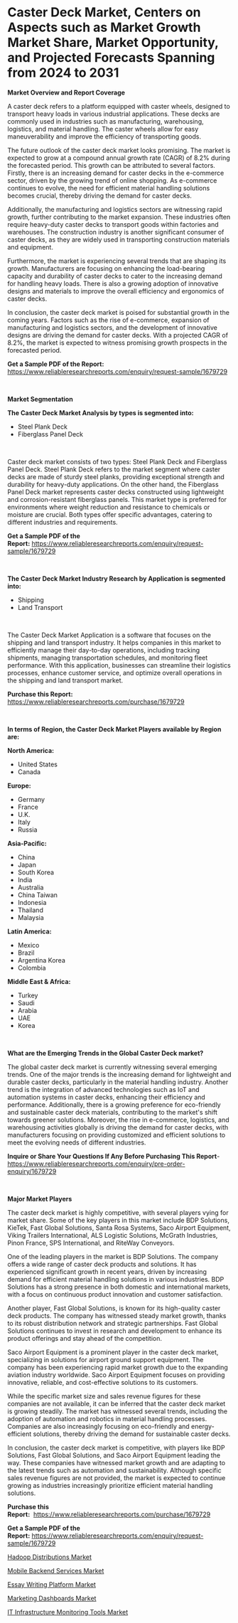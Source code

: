 <p><h1>Caster Deck Market, Centers on Aspects such as Market Growth Market Share, Market Opportunity, and Projected Forecasts Spanning from 2024 to 2031</h1></p><p><strong>Market Overview and Report Coverage</strong></p>
<p><p>A caster deck refers to a platform equipped with caster wheels, designed to transport heavy loads in various industrial applications. These decks are commonly used in industries such as manufacturing, warehousing, logistics, and material handling. The caster wheels allow for easy maneuverability and improve the efficiency of transporting goods.</p><p>The future outlook of the caster deck market looks promising. The market is expected to grow at a compound annual growth rate (CAGR) of 8.2% during the forecasted period. This growth can be attributed to several factors. Firstly, there is an increasing demand for caster decks in the e-commerce sector, driven by the growing trend of online shopping. As e-commerce continues to evolve, the need for efficient material handling solutions becomes crucial, thereby driving the demand for caster decks.</p><p>Additionally, the manufacturing and logistics sectors are witnessing rapid growth, further contributing to the market expansion. These industries often require heavy-duty caster decks to transport goods within factories and warehouses. The construction industry is another significant consumer of caster decks, as they are widely used in transporting construction materials and equipment.</p><p>Furthermore, the market is experiencing several trends that are shaping its growth. Manufacturers are focusing on enhancing the load-bearing capacity and durability of caster decks to cater to the increasing demand for handling heavy loads. There is also a growing adoption of innovative designs and materials to improve the overall efficiency and ergonomics of caster decks.</p><p>In conclusion, the caster deck market is poised for substantial growth in the coming years. Factors such as the rise of e-commerce, expansion of manufacturing and logistics sectors, and the development of innovative designs are driving the demand for caster decks. With a projected CAGR of 8.2%, the market is expected to witness promising growth prospects in the forecasted period.</p></p>
<p><strong>Get a Sample PDF of the Report:</strong> <a href="https://www.reliableresearchreports.com/enquiry/request-sample/1679729">https://www.reliableresearchreports.com/enquiry/request-sample/1679729</a></p>
<p>&nbsp;</p>
<p><strong>Market Segmentation</strong></p>
<p><strong>The Caster Deck Market Analysis by types is segmented into:</strong></p>
<p><ul><li>Steel Plank Deck</li><li>Fiberglass Panel Deck</li></ul></p>
<p>&nbsp;</p>
<p><p>Caster deck market consists of two types: Steel Plank Deck and Fiberglass Panel Deck. Steel Plank Deck refers to the market segment where caster decks are made of sturdy steel planks, providing exceptional strength and durability for heavy-duty applications. On the other hand, the Fiberglass Panel Deck market represents caster decks constructed using lightweight and corrosion-resistant fiberglass panels. This market type is preferred for environments where weight reduction and resistance to chemicals or moisture are crucial. Both types offer specific advantages, catering to different industries and requirements.</p></p>
<p><strong>Get a Sample PDF of the Report:</strong>&nbsp;<a href="https://www.reliableresearchreports.com/enquiry/request-sample/1679729">https://www.reliableresearchreports.com/enquiry/request-sample/1679729</a></p>
<p>&nbsp;</p>
<p><strong>The Caster Deck Market Industry Research by Application is segmented into:</strong></p>
<p><ul><li>Shipping</li><li>Land Transport</li></ul></p>
<p>&nbsp;</p>
<p><p>The Caster Deck Market Application is a software that focuses on the shipping and land transport industry. It helps companies in this market to efficiently manage their day-to-day operations, including tracking shipments, managing transportation schedules, and monitoring fleet performance. With this application, businesses can streamline their logistics processes, enhance customer service, and optimize overall operations in the shipping and land transport market.</p></p>
<p><strong>Purchase this Report:</strong>&nbsp; <a href="https://www.reliableresearchreports.com/purchase/1679729">https://www.reliableresearchreports.com/purchase/1679729</a></p>
<p>&nbsp;</p>
<p><strong>In terms of Region, the Caster Deck Market Players available by Region are:</strong></p>
<p>
    <p> <strong> North America: </strong>
        <ul>
            <li>United States</li>
            <li>Canada</li>
        </ul>
        </p> 
    <p> <strong> Europe: </strong>
        <ul>
            <li>Germany</li>
            <li>France</li>
            <li>U.K.</li>
            <li>Italy</li>
            <li>Russia</li>
        </ul>
        </p> 
    <p> <strong> Asia-Pacific: </strong>
        <ul>
            <li>China</li>
            <li>Japan</li>
            <li>South Korea</li>
            <li>India</li>
            <li>Australia</li>
            <li>China Taiwan</li>
            <li>Indonesia</li>
            <li>Thailand</li>
            <li>Malaysia</li>
        </ul>
        </p> 
    <p> <strong> Latin America: </strong>
        <ul>
            <li>Mexico</li>
            <li>Brazil</li>
            <li>Argentina Korea</li>
            <li>Colombia</li>
        </ul>
        </p> 
    <p> <strong> Middle East & Africa: </strong>
        <ul>
            <li>Turkey</li>
            <li>Saudi</li>
            <li>Arabia</li>
            <li>UAE</li>
            <li>Korea</li>
        </ul>
    </p>
    </p>
<p>&nbsp;</p>
<p><strong>What are the Emerging Trends in the Global Caster Deck market?</strong></p>
<p><p>The global caster deck market is currently witnessing several emerging trends. One of the major trends is the increasing demand for lightweight and durable caster decks, particularly in the material handling industry. Another trend is the integration of advanced technologies such as IoT and automation systems in caster decks, enhancing their efficiency and performance. Additionally, there is a growing preference for eco-friendly and sustainable caster deck materials, contributing to the market's shift towards greener solutions. Moreover, the rise in e-commerce, logistics, and warehousing activities globally is driving the demand for caster decks, with manufacturers focusing on providing customized and efficient solutions to meet the evolving needs of different industries.</p></p>
<p><strong>Inquire or Share Your Questions If Any Before Purchasing This Report</strong>- <a href="https://www.reliableresearchreports.com/enquiry/pre-order-enquiry/1679729">https://www.reliableresearchreports.com/enquiry/pre-order-enquiry/1679729</a></p>
<p>&nbsp;</p>
<p><strong>Major Market Players</strong></p>
<p><p>The caster deck market is highly competitive, with several players vying for market share. Some of the key players in this market include BDP Solutions, KieTek, Fast Global Solutions, Santa Rosa Systems, Saco Airport Equipment, Viking Trailers International, ALS Logistic Solutions, McGrath Industries, Pinon France, SPS International, and RiteWay Conveyors.</p><p>One of the leading players in the market is BDP Solutions. The company offers a wide range of caster deck products and solutions. It has experienced significant growth in recent years, driven by increasing demand for efficient material handling solutions in various industries. BDP Solutions has a strong presence in both domestic and international markets, with a focus on continuous product innovation and customer satisfaction.</p><p>Another player, Fast Global Solutions, is known for its high-quality caster deck products. The company has witnessed steady market growth, thanks to its robust distribution network and strategic partnerships. Fast Global Solutions continues to invest in research and development to enhance its product offerings and stay ahead of the competition.</p><p>Saco Airport Equipment is a prominent player in the caster deck market, specializing in solutions for airport ground support equipment. The company has been experiencing rapid market growth due to the expanding aviation industry worldwide. Saco Airport Equipment focuses on providing innovative, reliable, and cost-effective solutions to its customers.</p><p>While the specific market size and sales revenue figures for these companies are not available, it can be inferred that the caster deck market is growing steadily. The market has witnessed several trends, including the adoption of automation and robotics in material handling processes. Companies are also increasingly focusing on eco-friendly and energy-efficient solutions, thereby driving the demand for sustainable caster decks.</p><p>In conclusion, the caster deck market is competitive, with players like BDP Solutions, Fast Global Solutions, and Saco Airport Equipment leading the way. These companies have witnessed market growth and are adapting to the latest trends such as automation and sustainability. Although specific sales revenue figures are not provided, the market is expected to continue growing as industries increasingly prioritize efficient material handling solutions.</p></p>
<p><strong>Purchase this Report:</strong>&nbsp;&nbsp;<a href="https://www.reliableresearchreports.com/purchase/1679729">https://www.reliableresearchreports.com/purchase/1679729</a></p>
<p></p>
<p><strong>Get a Sample PDF of the Report:</strong>&nbsp;<a href="https://www.reliableresearchreports.com/enquiry/request-sample/1679729">https://www.reliableresearchreports.com/enquiry/request-sample/1679729</a></p>
<p><p><a href="https://medium.com/@gloriariley1968/hadoop-distributions-market-competitive-analysis-market-trends-and-forecast-to-2030-6e10d4b75cb6">Hadoop Distributions Market</a></p><p><a href="https://medium.com/@gloriariley1968/mobile-backend-services-nbsp-market-focuses-on-market-share-size-and-projected-forecast-till-2030-36ec38a81004">Mobile Backend Services Market</a></p><p><a href="https://medium.com/@gloriariley1968/essay-writing-platform-market-outlook-industry-overview-and-forecast-2023-to-2030-90c49978c843">Essay Writing Platform Market</a></p><p><a href="https://medium.com/@gloriariley1968/marketing-dashboards-market-comprehensive-assessment-by-type-application-and-geography-7698e35e863e">Marketing Dashboards Market</a></p><p><a href="https://medium.com/@gloriariley1968/it-infrastructure-monitoring-tools-market-trends-forecast-and-competitive-analysis-to-2030-fc30db732f90">IT Infrastructure Monitoring Tools Market</a></p></p>